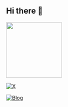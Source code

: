 ## Hi there 👋

<!--
**jgeofil/jgeofil** is a ✨ _special_ ✨ repository because its `README.md` (this file) appears on your GitHub profile.

Here are some ideas to get you started:

- 🔭 I’m currently working on ...
- 🌱 I’m currently learning ...
- 👯 I’m looking to collaborate on ...
- 🤔 I’m looking for help with ...
- 💬 Ask me about ...
- 📫 How to reach me: ...
- 😄 Pronouns: ...
- ⚡ Fun fact: ...
-->
<img src="https://img.shields.io/github/stars/jgeofil" style="height: 150; cursor: pointer;" draggable="true">

[![X](https://img.shields.io/twitter/follow/jgeofil?style=flat&logo=x)](https://x.com/jgeofil)

[![Blog](https://img.shields.io/website?url=https%3A%2F%2Fmlread.me&style=flat&label=Blog)](https://mlread.me)

